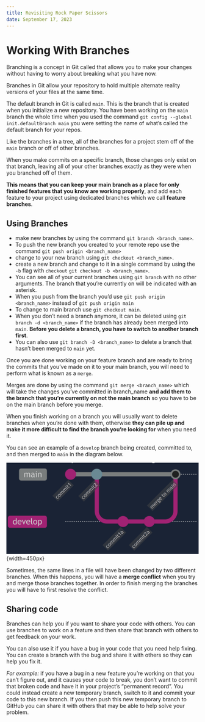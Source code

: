 ```yaml
---
title: Revisiting Rock Paper Scissors
date: September 17, 2023
---
```



# Working With Branches

Branching is a concept in Git called that allows you to make your changes without having to worry about breaking what you have now.

Branches in Git allow your repository to hold multiple alternate reality versions of your files at the same time.

The default branch in Git is called `main`. This is the branch that is created when you initialize a new repository. You have been working on the `main` branch the whole time when you used the command `git config --global init.defaultBranch main` you were setting the name of what’s called the default branch for your repos.

Like the branches in a tree, all of the branches for a project stem off of the `main` branch or off of other branches.

When you make commits on a specific branch, those changes only exist on that branch, leaving all of your other branches exactly as they were when you branched off of them.

**This means that you can keep your main branch as a place for only finished features that you know are working properly**, and add each feature to your project using dedicated branches which we call **feature branches**.

## Using Branches

- make new branches by using the command `git branch <branch_name>`.
- To push the new branch you created to your remote repo use the command `git push origin <branch_name>`
- change to your new branch using `git checkout <branch_name>`.
- create a new branch and change to it in a single command by using the `-b` flag with `checkout` `git checkout -b <branch_name>`.
- You can see all of your current branches using `git branch` with no other arguments. The branch that you’re currently on will be indicated with an asterisk.
- When you push from the branch you’d use `git push origin <branch_name>` instead of `git push origin main`
- To change to main branch use `git checkout main`.
- When you don’t need a branch anymore, it can be deleted using `git branch -d <branch_name>` if the branch has already been merged into `main`. **Before you delete a branch, you have to switch to another branch first**.
- You can also use `git branch -D <branch_name>` to delete a branch that hasn’t been merged to `main` yet.

Once you are done working on your feature branch and are ready to bring the commits that you’ve made on it to your main branch, you will need to perform what is known as a `merge`.

Merges are done by using the command `git merge <branch_name>` which will take the changes you’ve committed in branch_name **and add them to the branch that you’re currently on not the main branch** so you have to be on the main branch before you merge.

When you finish working on a branch you will usually want to delete branches when you’re done with them, otherwise **they can pile up and make it more difficult to find the branch you’re looking for** when you need it.

You can see an example of a `develop` branch being created, committed to, and then merged to `main` in the diagram below.

![Example of git branching](images/revisiting-rock-paper-scissors/git-branch.png){width=450px}

Sometimes, the same lines in a file will have been changed by two different branches. When this happens, you will have a **merge conflict** when you try and merge those branches together. In order to finish merging the branches you will have to first resolve the conflict.

## Sharing code

Branches can help you if you want to share your code with others. You can use branches to work on a feature and then share that branch with others to get feedback on your work.

You can also use it if you have a bug in your code that you need help fixing. You can create a branch with the bug and share it with others so they can help you fix it.

*For example:* if you have a bug in a new feature you’re working on that you can’t figure out, and it causes your code to break, you don’t want to commit that broken code and have it in your project’s “permanent record”. You could instead create a new temporary branch, switch to it and commit your code to this new branch. If you then push this new temporary branch to GitHub you can share it with others that may be able to help solve your problem.
